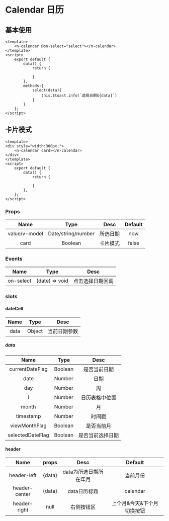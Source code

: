 # Calendar 日历

## 基本使用

```vue live
<template>
    <n-calendar @on-select="select"></n-calendar>
</template>
<script>
    export default {
        data() {
            return {
               
            }
        },
        methods:{
            select(data){
                this.$toast.info(`选择日期${data}`)
            }
        }
    };
</script>

```
## 卡片模式

```vue live
<template>
<div style="width:300px;">
    <n-calendar card></n-calendar>
</div>
</template>
<script>
    export default {
        data() {
            return {
               
            }
        },
    };
</script>

```

### Props

|Name|Type|Desc|Default|
|:-:|:-:|:-:|:-:|
|value/v-model|Date/string/number|所选日期|now|
|card|Boolean|卡片模式|false|

### Events

|Name|Type|Desc|
|:-:|:-:|:-:|
|on-select|(date) => void|点击选择日期回调|

### slots

#### dateCell
|Name|Type|Desc|
|:-:|:-:|:-:|
|data|Object| 当前日期参数|

##### data
|Name|Type|Desc|
|:-:|:-:|:-:|
|currentDateFlag|Boolean|是否当前日期|
|date|Number|日期|
|day|Number|周|
|i|Number|日历表格中位置|
|month|Number|月|
|timestamp|Number|时间戳|
|viewMonthFlag|Boolean|是否当前月|
|selectedDateFlag|Boolean|是否当前选择日期|
#### header
|Name|props|Desc|Default|
|:-:|:-:|:-:|:-:|
|header-left|{data}|data为所选日期所在年月|当前月份|
|header-center|{data}|data日历标题| calendar|
|header-right|null|右侧按钮区| 上个月&今天&下个月 切换按钮|